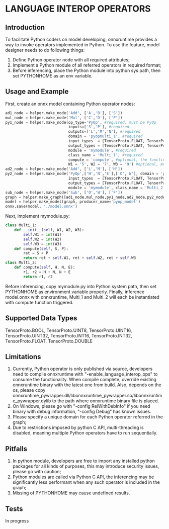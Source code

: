 # LANGUAGE INTEROP OPERATORS
## Introduction
To facilitate Python coders on model developing, onnxruntime provides a way to invoke operators implemented in Python.
To use the feature, model designer needs to do following things:
1. Define Python operator node with all required attributes;
2. Implement a Python module of all referred operators in required format;
3. Before inferencing, place the Python module into python sys path, then set PYTHONHOME as an env variable.

## Usage and Example
First, create an onnx model containing Python operator nodes:
```python
ad1_node = helper.make_node('Add', ['A','B'], ['S'])
mul_node = helper.make_node('Mul', ['C','D'], ['P'])
py1_node = helper.make_node(op_type='PyOp', #required, must be PyOp
                            inputs=['S','P'], #required
                            outputs=['L','M','N'], #required
                            domain = 'pyopmulti_1', #required
                            input_types  = [TensorProto.FLOAT, TensorProto.FLOAT], #required
                            output_types = [TensorProto.FLOAT, TensorProto.FLOAT, TensorProto.FLOAT], #required
                            module = 'mymodule', #required
                            class_name = 'Multi_1', #required
                            compute = 'compute', #optional, the function name with 'compute' as default
                            W1 = '5', W2 = '7', W3 = '9') #optional, must be strings, pass as constructor args
ad2_node = helper.make_node('Add', ['L','M'], ['H'])
py2_node = helper.make_node('PyOp',['H','N','E'],['O','W'], domain = 'pyopmulti_2',
                            input_types  = [TensorProto.FLOAT, TensorProto.FLOAT, TensorProto.FLOAT],
                            output_types = [TensorProto.FLOAT, TensorProto.FLOAT],
                            module = 'mymodule', class_name = 'Multi_2')
sub_node = helper.make_node('Sub', ['O','W'], ['F'])
graph = helper.make_graph([ad1_node,mul_node,py1_node,ad2_node,py2_node,sub_node], 'multi_pyop_graph', [A,B,C,D,E], [F])
model = helper.make_model(graph, producer_name='pyop_model')
onnx.save(model, './model.onnx')
```
Next, implement mymodule.py:
```python
class Multi_1:
    def __init__(self, W1, W2, W3):
        self.W1 = int(W1)
        self.W2 = int(W2)
        self.W3 = int(W3)
    def compute(self, S, P):
        ret = S + P
        return ret + self.W1, ret + self.W2, ret + self.W3
class Multi_2:
    def compute(self, H, N, E):
        r1, r2 = H + N, N + E
        return r1, r2
```
Before inferencing, copy mymodule.py into Python system path, then set PYTHONHOME as environment variable properly.
Finally, inference model.onnx with onnxruntime, Multi_1 and Multi_2 will each be instantiated with compute function triggered.

## Supported Data Types
TensorProto.BOOL,
TensorProto.UINT8,
TensorProto.UINT16,
TensorProto.UINT32,
TensorProto.INT16,
TensorProto.INT32,
TensorProto.FLOAT,
TensorProto.DOUBLE

## Limitations
1. Currently, Python operator is only published via source, developers need to compile onnxruntime with "-enable_language_interop_ops" to consume the functionality. When compile complete, override existing onnxruntime binary with the latest one from build. Also, depends on the os, please copy onnxruntime_pywrapper.dll/libonnxruntime_pywrapper.so/libonnxruntime_pywrapper.dylib to the path where onnxruntime binary file is placed. 
2. On Windows, please go with "-config RelWithDebInfo" if you need binary with debug information, "-config Debug" has known issues.
3. Please specify a unique domain for each Python operator referred in the graph;
4. Due to restrictions imposed by python C API, multi-threading is disabled, meaning multiple Python operators have to run sequentially.

## Pitfalls
1. In python module, developers are free to import any installed python packages for all kinds of purposes, this may introduce security issues, please go with caution;
2. Python modules are called via Python C API, the inferencing may be significantly less performant when any such operator is included in the graph;
3. Missing of PYTHONHOME may cause undefined results.

## Tests
In progress
